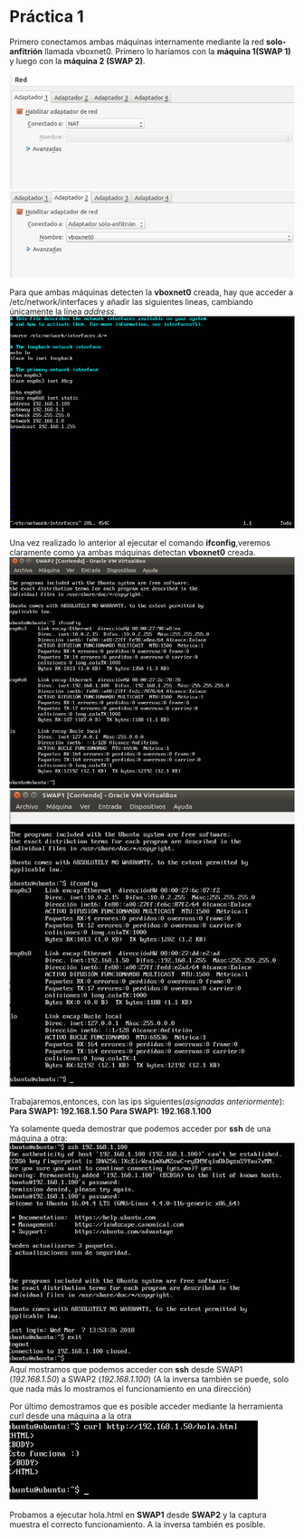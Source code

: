 # Práctica 1

Primero conectamos ambas máquinas internamente mediante la red **solo-anfitrión** llamada vboxnet0. 
Primero lo haríamos con la **máquina 1(SWAP 1)** y luego con la **máquina 2 (SWAP 2)**.

![img](https://github.com/SergioCruzPerez/SWAP-UGR/blob/master/Practica1/fotos/a.png)
![Captura de pantalla](https://github.com/SergioCruzPerez/SWAP-UGR/blob/master/Practica1/fotos/b.png)

Para que ambas máquinas detecten la **vboxnet0** creada, hay que acceder a /etc/network/interfaces y añadir las siguientes lineas, cambiando únicamente la línea *address*.
![img](https://github.com/SergioCruzPerez/SWAP-UGR/blob/master/Practica1/fotos/g.png)



Una vez realizado lo anterior al ejecutar el comando **ifconfig**,veremos claramente como ya ambas máquinas detectan **vboxnet0** creada.
![Captura de pantalla](https://github.com/SergioCruzPerez/SWAP-UGR/blob/master/Practica1/fotos/c.png)
![Captura de pantalla](https://github.com/SergioCruzPerez/SWAP-UGR/blob/master/Practica1/fotos/d.png)

Trabajaremos,entonces, con las ips siguientes(*asignadas anteriormente*):
**Para SWAP1: 192.168.1.50**
**Para SWAP1: 192.168.1.100**



Ya solamente queda demostrar que podemos acceder por **ssh** de una máquina a otra:
![Captura de pantalla](https://github.com/SergioCruzPerez/SWAP-UGR/blob/master/Practica1/fotos/e.png)
Aquí mostramos que podemos acceder con **ssh** desde SWAP1 (*192.168.1.50*) a SWAP2 (*192.168.1.100*) (A la inversa también se puede, solo que nada más lo mostramos el funcionamiento en una dirección)



Por último demostramos que es posible acceder mediante la herramienta curl desde una máquina a la otra
![Captura de pantalla](https://github.com/SergioCruzPerez/SWAP-UGR/blob/master/Practica1/fotos/f.png)





Probamos a ejecutar hola.html en **SWAP1** desde **SWAP2** y la captura muestra el correcto funcionamiento.
A la inversa también es posible.

 
